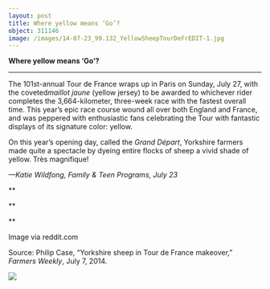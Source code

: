```yaml
---
layout: post
title: Where yellow means ‘Go’?
object: 311146
image: /images/14-07-23_99.132_YellowSheepTourDeFrEDIT-1.jpg
---
```

**Where yellow means ‘Go’?**

****

The 101st-annual Tour de France wraps up in Paris on Sunday, July 27, with the coveted*maillot jaune* (yellow jersey) to be awarded to whichever rider completes the 3,664-kilometer, three-week race with the fastest overall time. This year’s epic race course wound all over both England and France, and was peppered with enthusiastic fans celebrating the Tour with fantastic displays of its signature color: yellow. 

On this year’s opening day, called the *Grand Départ*, Yorkshire farmers made quite a spectacle by dyeing entire flocks of sheep a vivid shade of yellow. Très magnifique!

*—Katie Wildfong, Family & Teen Programs, July 23*

**

**

**

Image via reddit.com

Source: Philip Case, “Yorkshire sheep in Tour de France makeover,” *Farmers Weekly*, July 7, 2014.

![]({{siteurl.base}}/images/14-07-23_99.132_YellowSheepTourDeFrEDIT-1.jpg)
